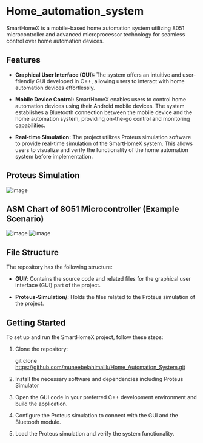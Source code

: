 # Home_automation_system
SmartHomeX is a mobile-based home automation system utilizing 8051 microcontroller and advanced microprocessor technology for seamless control over home automation devices.

## Features

- **Graphical User Interface (GUI):** The system offers an intuitive and user-friendly GUI developed in C++, allowing users to interact with home automation devices effortlessly.

- **Mobile Device Control:** SmartHomeX enables users to control home automation devices using their Android mobile devices. The system establishes a Bluetooth connection between the mobile device and the home automation system, providing on-the-go control and monitoring capabilities.

- **Real-time Simulation:** The project utilizes Proteus simulation software to provide real-time simulation of the SmartHomeX system. This allows users to visualize and verify the functionality of the home automation system before implementation.
## Proteus Simulation 
![image](https://github.com/muneebelahimalik/Home_automation_system/assets/59524535/ea44d027-a9c8-49d4-b64f-aee112aefc4c)

## ASM Chart of 8051 Microcontroller (Example Scenario)
![image](https://github.com/muneebelahimalik/Home_automation_system/assets/59524535/d83fb862-629c-4e5d-a671-2879b4f124c9)
![image](https://github.com/muneebelahimalik/Home_automation_system/assets/59524535/09be574a-637e-4487-9d39-c4a8adba1824)


## File Structure

The repository has the following structure:
- **GUI/**: Contains the source code and related files for the graphical user interface (GUI) part of the project.

- **Proteus-Simulation/**: Holds the files related to the Proteus simulation of the project.
## Getting Started

To set up and run the SmartHomeX project, follow these steps:

1. Clone the repository:

    git clone https://github.com/muneebelahimalik/Home_Automation_System.git
2. Install the necessary software and dependencies including Proteus Simulator

3. Open the GUI code in your preferred C++ development environment and build the application.

4. Configure the Proteus simulation to connect with the GUI and the Bluetooth module.

5. Load the Proteus simulation and verify the system functionality.




